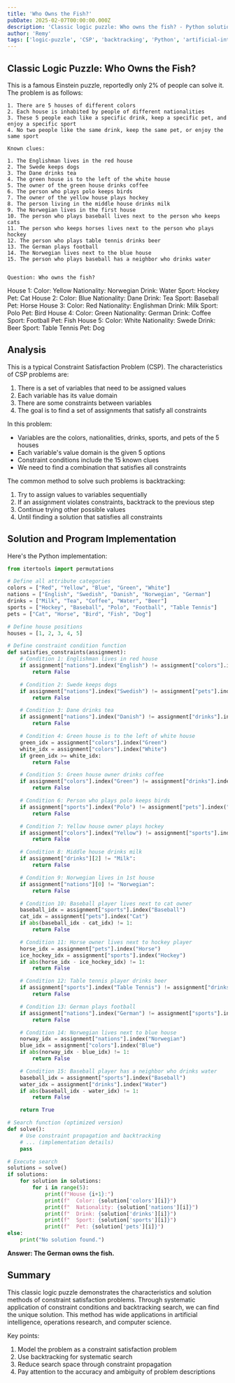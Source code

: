 ```yaml
---
title: 'Who Owns the Fish?'
pubDate: 2025-02-07T00:00:00.000Z
description: 'Classic logic puzzle: Who owns the fish? - Python solution'
author: 'Remy'
tags: ['logic-puzzle', 'CSP', 'backtracking', 'Python', 'artificial-intelligence', 'constraint-satisfaction-problem']
---
```





## Classic Logic Puzzle: Who Owns the Fish?

This is a famous Einstein puzzle, reportedly only 2% of people can solve it. The problem is as follows:

    1. There are 5 houses of different colors
    2. Each house is inhabited by people of different nationalities
    3. These 5 people each like a specific drink, keep a specific pet, and enjoy a specific sport
    4. No two people like the same drink, keep the same pet, or enjoy the same sport

    Known clues:

    1. The Englishman lives in the red house
    2. The Swede keeps dogs
    3. The Dane drinks tea
    4. The green house is to the left of the white house
    5. The owner of the green house drinks coffee
    6. The person who plays polo keeps birds
    7. The owner of the yellow house plays hockey
    8. The person living in the middle house drinks milk
    9. The Norwegian lives in the first house
    10. The person who plays baseball lives next to the person who keeps cats
    11. The person who keeps horses lives next to the person who plays hockey
    12. The person who plays table tennis drinks beer
    13. The German plays football
    14. The Norwegian lives next to the blue house
    15. The person who plays baseball has a neighbor who drinks water


    Question: Who owns the fish?


House 1:
  Color: Yellow
  Nationality: Norwegian
  Drink: Water
  Sport: Hockey
  Pet: Cat
House 2:
  Color: Blue
  Nationality: Dane
  Drink: Tea
  Sport: Baseball
  Pet: Horse
House 3:
  Color: Red
  Nationality: Englishman
  Drink: Milk
  Sport: Polo
  Pet: Bird
House 4:
  Color: Green
  Nationality: German
  Drink: Coffee
  Sport: Football
  Pet: Fish
House 5:
  Color: White
  Nationality: Swede
  Drink: Beer
  Sport: Table Tennis
  Pet: Dog

## Analysis

This is a typical Constraint Satisfaction Problem (CSP). The characteristics of CSP problems are:

1. There is a set of variables that need to be assigned values
2. Each variable has its value domain
3. There are some constraints between variables
4. The goal is to find a set of assignments that satisfy all constraints

In this problem:
- Variables are the colors, nationalities, drinks, sports, and pets of the 5 houses
- Each variable's value domain is the given 5 options
- Constraint conditions include the 15 known clues
- We need to find a combination that satisfies all constraints

The common method to solve such problems is backtracking:
1. Try to assign values to variables sequentially
2. If an assignment violates constraints, backtrack to the previous step
3. Continue trying other possible values
4. Until finding a solution that satisfies all constraints

## Solution and Program Implementation

Here's the Python implementation:

```python
from itertools import permutations

# Define all attribute categories
colors = ["Red", "Yellow", "Blue", "Green", "White"]
nations = ["English", "Swedish", "Danish", "Norwegian", "German"]
drinks = ["Milk", "Tea", "Coffee", "Water", "Beer"]
sports = ["Hockey", "Baseball", "Polo", "Football", "Table Tennis"]
pets = ["Cat", "Horse", "Bird", "Fish", "Dog"]

# Define house positions
houses = [1, 2, 3, 4, 5]

# Define constraint condition function
def satisfies_constraints(assignment):
    # Condition 1: Englishman lives in red house
    if assignment["nations"].index("English") != assignment["colors"].index("Red"):
        return False

    # Condition 2: Swede keeps dogs
    if assignment["nations"].index("Swedish") != assignment["pets"].index("Dog"):
        return False

    # Condition 3: Dane drinks tea
    if assignment["nations"].index("Danish") != assignment["drinks"].index("Tea"):
        return False

    # Condition 4: Green house is to the left of white house
    green_idx = assignment["colors"].index("Green")
    white_idx = assignment["colors"].index("White")
    if green_idx >= white_idx:
        return False

    # Condition 5: Green house owner drinks coffee
    if assignment["colors"].index("Green") != assignment["drinks"].index("Coffee"):
        return False

    # Condition 6: Person who plays polo keeps birds
    if assignment["sports"].index("Polo") != assignment["pets"].index("Bird"):
        return False

    # Condition 7: Yellow house owner plays hockey
    if assignment["colors"].index("Yellow") != assignment["sports"].index("Hockey"):
        return False

    # Condition 8: Middle house drinks milk
    if assignment["drinks"][2] != "Milk":
        return False

    # Condition 9: Norwegian lives in 1st house
    if assignment["nations"][0] != "Norwegian":
        return False

    # Condition 10: Baseball player lives next to cat owner
    baseball_idx = assignment["sports"].index("Baseball")
    cat_idx = assignment["pets"].index("Cat")
    if abs(baseball_idx - cat_idx) != 1:
        return False

    # Condition 11: Horse owner lives next to hockey player
    horse_idx = assignment["pets"].index("Horse")
    ice_hockey_idx = assignment["sports"].index("Hockey")
    if abs(horse_idx - ice_hockey_idx) != 1:
        return False

    # Condition 12: Table tennis player drinks beer
    if assignment["sports"].index("Table Tennis") != assignment["drinks"].index("Beer"):
        return False

    # Condition 13: German plays football
    if assignment["nations"].index("German") != assignment["sports"].index("Football"):
        return False

    # Condition 14: Norwegian lives next to blue house
    norway_idx = assignment["nations"].index("Norwegian")
    blue_idx = assignment["colors"].index("Blue")
    if abs(norway_idx - blue_idx) != 1:
        return False

    # Condition 15: Baseball player has a neighbor who drinks water
    baseball_idx = assignment["sports"].index("Baseball")
    water_idx = assignment["drinks"].index("Water")
    if abs(baseball_idx - water_idx) != 1:
        return False

    return True

# Search function (optimized version)
def solve():
    # Use constraint propagation and backtracking
    # ... (implementation details)
    pass

# Execute search
solutions = solve()
if solutions:
    for solution in solutions:
        for i in range(5):
            print(f"House {i+1}:")
            print(f"  Color: {solution['colors'][i]}")
            print(f"  Nationality: {solution['nations'][i]}")
            print(f"  Drink: {solution['drinks'][i]}")
            print(f"  Sport: {solution['sports'][i]}")
            print(f"  Pet: {solution['pets'][i]}")
else:
    print("No solution found.")
```

**Answer: The German owns the fish.**

## Summary

This classic logic puzzle demonstrates the characteristics and solution methods of constraint satisfaction problems. Through systematic application of constraint conditions and backtracking search, we can find the unique solution. This method has wide applications in artificial intelligence, operations research, and computer science.

Key points:
1. Model the problem as a constraint satisfaction problem
2. Use backtracking for systematic search
3. Reduce search space through constraint propagation
4. Pay attention to the accuracy and ambiguity of problem descriptions
